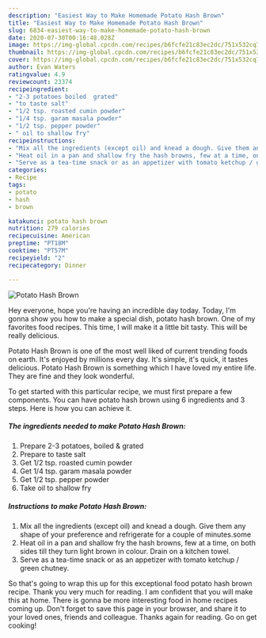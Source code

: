```yaml
---
description: "Easiest Way to Make Homemade Potato Hash Brown"
title: "Easiest Way to Make Homemade Potato Hash Brown"
slug: 6834-easiest-way-to-make-homemade-potato-hash-brown
date: 2020-07-30T00:16:48.028Z
image: https://img-global.cpcdn.com/recipes/b6fcfe21c83ec2dc/751x532cq70/potato-hash-brown-recipe-main-photo.jpg
thumbnail: https://img-global.cpcdn.com/recipes/b6fcfe21c83ec2dc/751x532cq70/potato-hash-brown-recipe-main-photo.jpg
cover: https://img-global.cpcdn.com/recipes/b6fcfe21c83ec2dc/751x532cq70/potato-hash-brown-recipe-main-photo.jpg
author: Evan Waters
ratingvalue: 4.9
reviewcount: 23374
recipeingredient:
- "2-3 potatoes boiled  grated"
- "to taste salt"
- "1/2 tsp. roasted cumin powder"
- "1/4 tsp. garam masala powder"
- "1/2 tsp. pepper powder"
- " oil to shallow fry"
recipeinstructions:
- "Mix all the ingredients (except oil) and knead a dough. Give them any shape of your preference and refrigerate for a couple of minutes.some"
- "Heat oil in a pan and shallow fry the hash browns, few at a time, on both sides till they turn light brown in colour. Drain on a kitchen towel."
- "Serve as a tea-time snack or as an appetizer with tomato ketchup / green chutney."
categories:
- Recipe
tags:
- potato
- hash
- brown

katakunci: potato hash brown 
nutrition: 279 calories
recipecuisine: American
preptime: "PT18M"
cooktime: "PT57M"
recipeyield: "2"
recipecategory: Dinner

---
```



![Potato Hash Brown](https://img-global.cpcdn.com/recipes/b6fcfe21c83ec2dc/751x532cq70/potato-hash-brown-recipe-main-photo.jpg)

Hey everyone, hope you're having an incredible day today. Today, I'm gonna show you how to make a special dish, potato hash brown. One of my favorites food recipes. This time, I will make it a little bit tasty. This will be really delicious.



Potato Hash Brown is one of the most well liked of current trending foods on earth. It's enjoyed by millions every day. It's simple, it's quick, it tastes delicious. Potato Hash Brown is something which I have loved my entire life. They are fine and they look wonderful.


To get started with this particular recipe, we must first prepare a few components. You can have potato hash brown using 6 ingredients and 3 steps. Here is how you can achieve it.

<!--inarticleads1-->

##### The ingredients needed to make Potato Hash Brown:

1. Prepare 2-3 potatoes, boiled &amp; grated
1. Prepare to taste salt
1. Get 1/2 tsp. roasted cumin powder
1. Get 1/4 tsp. garam masala powder
1. Get 1/2 tsp. pepper powder
1. Take  oil to shallow fry




<!--inarticleads2-->

##### Instructions to make Potato Hash Brown:

1. Mix all the ingredients (except oil) and knead a dough. Give them any shape of your preference and refrigerate for a couple of minutes.some
1. Heat oil in a pan and shallow fry the hash browns, few at a time, on both sides till they turn light brown in colour. Drain on a kitchen towel.
1. Serve as a tea-time snack or as an appetizer with tomato ketchup / green chutney.




So that's going to wrap this up for this exceptional food potato hash brown recipe. Thank you very much for reading. I am confident that you will make this at home. There is gonna be more interesting food in home recipes coming up. Don't forget to save this page in your browser, and share it to your loved ones, friends and colleague. Thanks again for reading. Go on get cooking!
